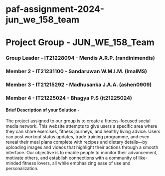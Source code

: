 # paf-assignment-2024-jun_we_158_team
# Project Group - JUN_WE_158_Team
### Group Leader - IT21228094 - Mendis A.R.P. (randinimendis)
### Member 2 - IT21231100 - Sandaruwan W.M.I.M. (ImalMS)
### Member 3 - IT21215292 - Madhusanka J.A.A. (ashen0909)
### Member 4 - IT21225024  - Bhagya P.S (it21225024)

#### Brief Description of your Solution - 
The project assigned to our group is to create a fitness-focused social media network. This website 
attempts to give users a specific area where they can share exercises, fitness journeys, and healthy living 
advice. Users can post workout status updates, trade training programme, and even reveal their meal 
plans complete with recipes and dietary details—by uploading images and videos that highlight their 
actions through a smooth interface. Our objective is to enable people to monitor their advancement, 
motivate others, and establish connections with a community of like-minded fitness lovers, all while 
emphasizing ease of use and personalization.
